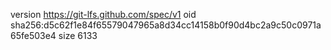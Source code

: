 version https://git-lfs.github.com/spec/v1
oid sha256:d5c62f1e84f65579047965a8d34cc14158b0f90d4bc2a9c50c0971a65fe503e4
size 6133
